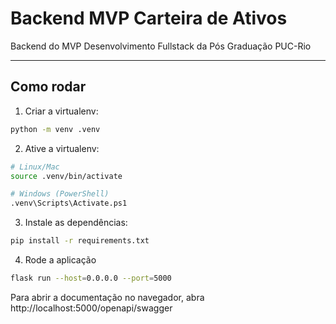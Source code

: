 # Backend MVP Carteira de Ativos
Backend do MVP Desenvolvimento Fullstack da Pós Graduação PUC-Rio

---

## Como rodar

1. Criar a virtualenv:
```bash
python -m venv .venv
```
2. Ative a virtualenv:
```bash
# Linux/Mac
source .venv/bin/activate

# Windows (PowerShell)
.venv\Scripts\Activate.ps1
```
3. Instale as dependências:
```bash
pip install -r requirements.txt
```

4. Rode a aplicação
```bash
flask run --host=0.0.0.0 --port=5000
```

Para abrir a documentação no navegador, abra http://localhost:5000/openapi/swagger